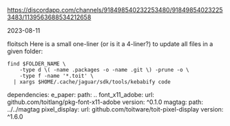 https://discordapp.com/channels/918498540232253480/918498540232253483/1139563688534212658

2023-08-11

floitsch
Here is a small one-liner (or is it a 4-liner?) to update all files in a given folder:


```
find $FOLDER_NAME \
    -type d \( -name .packages -o -name .git \) -prune -o \
    -type f -name '*.toit' \
  | xargs $HOME/.cache/jaguar/sdk/tools/kebabify code
```



dependencies:
  e_paper:
    path: ..
  font_x11_adobe:
    url: github.com/toitlang/pkg-font-x11-adobe
    version: ^0.1.0
  magtag:
    path: ../../magtag
  pixel_display:
    url: github.com/toitware/toit-pixel-display
    version: ^1.6.0